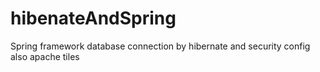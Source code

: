 # hibenateAndSpring
Spring framework database connection by hibernate and security config also apache tiles 
